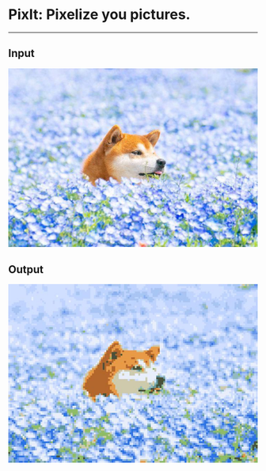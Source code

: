 # PixIt: Pixelize you pictures.
---
## Input
![](pixilizer/in.jpeg)
## Output
![](pixilizer/out.jpeg)

